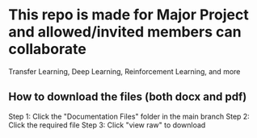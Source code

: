 # This repo is made for Major Project and allowed/invited members can collaborate 
Transfer Learning, Deep Learning, Reinforcement Learning, and more

## How to download the files (both docx and pdf)
Step 1: Click the "Documentation Files" folder in the main branch
Step 2: Click the required file
Step 3: Click "view raw" to download
